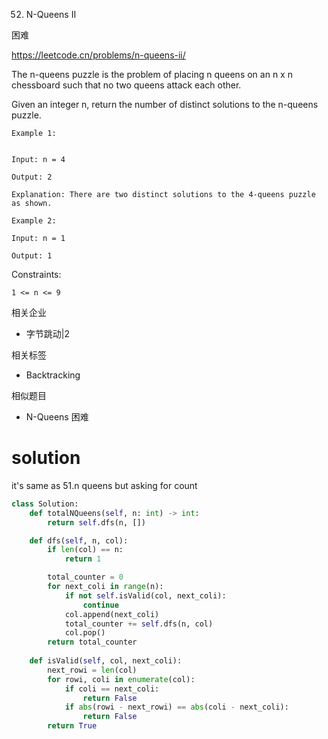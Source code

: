 52. N-Queens II

困难

https://leetcode.cn/problems/n-queens-ii/


The n-queens puzzle is the problem of placing n queens on an n x n chessboard such that no two queens attack each other.

Given an integer n, return the number of distinct solutions to the n-queens puzzle.

 
```
Example 1:


Input: n = 4

Output: 2

Explanation: There are two distinct solutions to the 4-queens puzzle as shown.

Example 2:

Input: n = 1

Output: 1
``` 

Constraints:
```
1 <= n <= 9
```

相关企业

- 字节跳动|2

相关标签
- Backtracking

相似题目
- N-Queens
困难

# solution

it's same as 51.n queens but asking for count

```py
class Solution:
    def totalNQueens(self, n: int) -> int:
        return self.dfs(n, [])

    def dfs(self, n, col):
        if len(col) == n:
            return 1

        total_counter = 0
        for next_coli in range(n):
            if not self.isValid(col, next_coli):
                continue
            col.append(next_coli)
            total_counter += self.dfs(n, col)
            col.pop()
        return total_counter
    
    def isValid(self, col, next_coli):
        next_rowi = len(col)
        for rowi, coli in enumerate(col):
            if coli == next_coli:
                return False
            if abs(rowi - next_rowi) == abs(coli - next_coli):
                return False
        return True
```